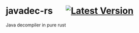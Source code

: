 # javadec-rs &emsp; [![Latest Version]][crates.io]

[Latest Version]: https://img.shields.io/crates/v/javadec-rs
[crates.io]: https://crates.io/crates/javadec-rs

Java decompiler in pure rust
